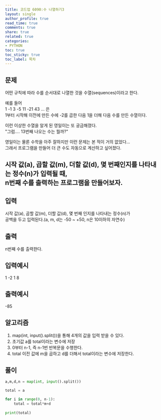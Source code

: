 ```yaml
---
title: 코드업 6090:수 나열하기3
layout: single
author_profile: true
read_time: true
comments: true
share: true
related: true
categories:
- PYTHON
toc: true
toc_sticky: true
toc_label: 목차
---
```


## 문제 
어떤 규칙에 따라 수를 순서대로 나열한 것을 수열(sequences)이라고 한다.<br>

예를 들어<br>
1 -1 3 -5 11 -21 43 ... 은<br>
1부터 시작해 이전에 만든 수에 -2를 곱한 다음 1을 더해 다음 수를 만든 수열이다.<br>

이런 이상한 수열을 알게 된 영일이는 또 궁금해졌다.<br>
"그럼.... 13번째 나오는 수는 뭘까?"<br>

영일이는 물론 수학을 아주 잘하지만 이런 문제는 본 적이 거의 없었다...<br>
그래서 프로그램을 만들어 더 큰 수도 자동으로 계산하고 싶어졌다.<br>

시작 값(a), 곱할 값(m), 더할 값(d), 몇 번째인지를 나타내는 정수(n)가 입력될 때,<br>
n번째 수를 출력하는 프로그램을 만들어보자.<br>
------

## 입력
시작 값(a), 곱할 값(m), 더할 값(d), 몇 번째 인지를 나타내는 정수(n)가<br>
공백을 두고 입력된다.(a, m, d는 -50 ~ +50, n은 10이하의 자연수)<br>

## 출력
n번째 수를 출력한다.<br>

## 입력예시
1 -2 1 8

## 출력예시
-85


## 알고리즘
1. map(int, input().split())을 통해 4개의 값을 입력 받을 수 있다.
2. 초기값 a를 total이라는 변수에 저장
3. 0부터 n-1, 즉 n-1번 반복문을 수행한다.
4. total 이전 값에 m을 곱하고 d를 더해서 total이라는 변수에 저장한다.

## 풀이
```python
a,m,d,n = map(int, input().split())

total = a

for i in range(0, n-1):
    total = total*m+d
    
print(total)

```
